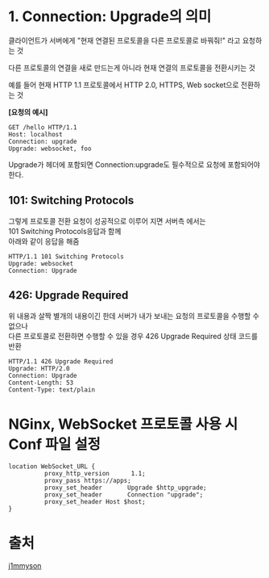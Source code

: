 # 1. Connection: Upgrade의 의미

클라이언트가 서버에게 "현재 연결된 프로토콜을 다른 프로토콜로 바꿔줘!" 라고 요청하는 것

다른 프로토콜의 연결을 새로 만드는게 아니라 현재 연결의 프로토콜을 전환시키는 것

예를 들어 현재 HTTP 1.1 프로토콜에서 HTTP 2.0, HTTPS, Web socket으로 전환하는 것 


**[요청의 예시]**

```
GET /hello HTTP/1.1
Host: localhost
Connection: upgrade
Upgrade: websocket, foo
```

Upgrade가 헤더에 포함되면 Connection:upgrade도 필수적으로 요청에 포함되어야 한다.



## 101: Switching Protocols

그렇게 프로토콜 전환 요청이 성공적으로 이루어 지면 서버측 에서는  
101 Switching Protocols응답과 함께  
아래와 같이 응답을 해줌

```
HTTP/1.1 101 Switching Protocols
Upgrade: websocket
Connection: Upgrade
```

## 426: Upgrade Required

위 내용과 살짝 별개의 내용이긴 한데 서버가 내가 보내는 요청의 프로토콜을 수행할 수 없으나     
다른 프로토콜로 전환하면 수행할 수 있을 경우 426 Upgrade Required 상태 코드를 반환

```
HTTP/1.1 426 Upgrade Required
Upgrade: HTTP/2.0
Connection: Upgrade
Content-Length: 53
Content-Type: text/plain
```



# NGinx, WebSocket 프로토콜 사용 시 Conf 파일 설정
```
location WebSocket_URL {
          proxy_http_version      1.1;
          proxy_pass https://apps;
          proxy_set_header       Upgrade $http_upgrade;
          proxy_set_header       Connection "upgrade";
          proxy_set_header Host $host;
}
```



# 출처
[j1mmyson](https://j1mmyson.github.io/posts/upgrade/)
